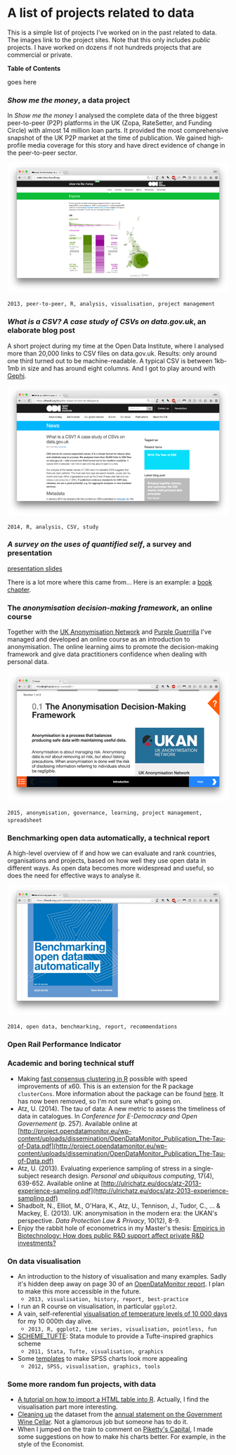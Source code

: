 # A list of projects related to data 

This is a simple list of projects I've worked on in the past related to data. The images link to the project sites. Note that this only includes *public* projects. I have worked on dozens if not hundreds projects that are commercial or private.

**Table of Contents**

goes here


### _Show me the money_, a data project

In *Show me the money* I analysed the complete data of the three biggest peer-to-peer (P2P) platforms in the UK (Zopa, RateSetter, and Funding Circle) with almost 14 million loan parts. It provided the most comprehensive snapshot of the UK P2P market at the time of publication. We gained high-profile media coverage for this story and have direct evidence of change in the peer-to-peer sector.

<a href="http://smtm.labs.theodi.org/" class="no-decor" target="_blank">
<img src="https://raw.githubusercontent.com/statshero/data-projects/master/assets/showmethemoney.png" alt="linkedin logo" width="529" height="295"></a>

`2013, peer-to-peer, R, analysis, visualisation, project management`


### _What is a CSV? A case study of CSVs on data.gov.uk_, an elaborate blog post

A short project during my time at the Open Data Institute, where I analysed more than 20,000 links to CSV files on data.gov.uk. Results: only around one third turned out to be machine-readable. A typical CSV is between 1kb-1mb in size and has around eight columns. And I got to play around with [Gephi](https://gephi.org/). 

<a href="https://theodi.org/blog/the-status-of-csvs-on-datagovuk" class="no-decor" target="_blank">
<img src="https://raw.githubusercontent.com/statshero/data-projects/master/assets/csv-study.png" alt="linkedin logo" width="529" height="295"></a>

`2014, R, analysis, CSV, study`

###  _A survey on the uses of quantified self_, a survey and presentation

[presentation slides](https://github.com/londonqs/qs/blob/master/meetup-content/2014-02/Survey%20overview.pdf)



There is a lot more where this came from... Here is an example: a [book chapter](https://issuu.com/designacademy/docs/_05_stressedout_issuu/26).  


### The _anonymisation decision-making framework_, an online course

Together with the [UK Anonymisation Network](http://ukanon.net) and [Purple Guerrilla](https://www.linkedin.com/company/purple-guerrilla) I've managed and developed an online course as an introduction to anonymisation. The online learning aims to promote the decision-making framework and give data practitioners confidence when dealing with personal data.

<a href="http://theodi.github.io/ukan-course" class="no-decor" target="_blank">
<img src="https://raw.githubusercontent.com/statshero/data-projects/master/assets/ukan.png" alt="linkedin logo" width="529" height="295"></a>

`2015, anonymisation, governance, learning, project management, spreadsheet`

### Benchmarking open data automatically, a technical report

A high-level overview of if and how we can evaluate and rank countries, organisations and projects, based on how well they use open data in different ways. As open data becomes more widespread and useful, so does the need for effective ways to analyse it. 

<a href="https://theodi.org/guides/benchmarking-data-automatically" class="no-decor" target="_blank">
<img src="https://raw.githubusercontent.com/statshero/data-projects/master/assets/benchmarking.png" alt="linkedin logo" width="529" height="295"></a>

`2014, open data, benchmarking, report, recommendations`


### Open Rail Performance Indicator


### Academic and boring technical stuff

* Making [fast consensus clustering in R](https://github.com/statshero/consensusclustering
) possible with speed improvements of x60. This is an extension for the R package `clusterCons`. More information about the package can be found [here](http://cran.r-project.org/web/packages/clusterCons/index.html). It has now been removed, so I'm not sure what's going on. 
* Atz, U. (2014). The tau of data: A new metric to assess the timeliness of data in catalogues. In _Conference for E-Democracy and Open Governement_ (p. 257). Available online at [http://project.opendatamonitor.eu/wp-content/uploads/dissemination/OpenDataMonitor_Publication_The-Tau-of-Data.pdf](http://project.opendatamonitor.eu/wp-content/uploads/dissemination/OpenDataMonitor_Publication_The-Tau-of-Data.pdf)
* Atz, U. (2013). Evaluating experience sampling of stress in a single-subject research design. _Personal and ubiquitous computing_, 17(4), 639-652. Available online at [http://ulrichatz.eu/docs/atz-2013-experience-sampling.pdf](http://ulrichatz.eu/docs/atz-2013-experience-sampling.pdf) 
* Shadbolt, N., Elliot, M., O'Hara, K., Atz, U., Tennison, J., Tudor, C., ... & Mackey, E. (2013). UK: anonymisation in the modern era: the UKAN's perspective. _Data Protection Law & Privacy_, 10(12), 8-9.
* Enjoy the rabbit hole of econometrics in my Master's thesis: [Empirics in Biotechnology: How does public R&D support affect private R&D investments?](https://github.com/statshero/netzseite/raw/gh-pages/docs/diplomarbeit_biotech_ATZ.pdf)




### On data visualisation

* An introduction to the history of visualisation and many examples. Sadly it's hidden deep away on page 30 of an [OpenDataMonitor report](http://project.opendatamonitor.eu/wp-content/uploads/deliverable/OpenDataMonitor_611988_D2.3-Best-practice-visualisation,-dashboard-and-key-figures-report.pdf). I plan to make this more accessible in the future. 
    * `2013, visualisation, history, report, best-practice` 
* I run an R course on visualisation, in particular `ggplot2`.  
* A vain, self-referential [visualisation of temperature levels of 10 000 days](https://github.com/statshero/Weather_timeseries_BZ/blob/master/cal%2010000%20days.pdf) for my 10 000th day alive. 
    * `2013, R, ggplot2, time series, visualisation, pointless, fun`
* [SCHEME_TUFTE](https://ideas.repec.org/c/boc/bocode/s457285.html): Stata module to provide a Tufte-inspired graphics scheme
    * `2011, Stata, Tufte, visualisation, graphics`
* Some [templates](https://github.com/statshero/SPSS-tools) to make SPSS charts look more appealing
    * `2012, SPSS, visualisation, graphics, tools`


### Some more random fun projects, with data

* [A tutorial on how to import a HTML table into R](http://rpubs.com/statshero/opinion-polls). Actually, I find the visualisation part more interesting. 
* [Cleaning up](https://github.com/statshero/wine-cellar) the dataset from the [annual statement on the Government Wine Cellar](https://www.gov.uk/government/publications/annual-statement-on-the-government-wine-cellar-for-the-financial-year-2013-to-14). Not a glamorous job but someone has to do it.
* When I jumped on the train to comment on [Piketty's Capital](https://theodi.org/blog/pikettys-capital-changed-the-global-discussion-around-inequality-because-it-uses-great-data-now-make-it-open), I made some suggestions on how to make his charts better. For example, in the style of the Economist. 




